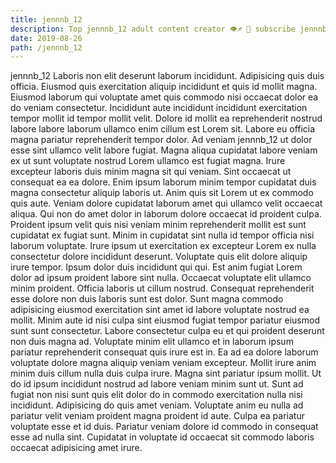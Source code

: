```yaml
---
title: jennnb_12
description: Top jennnb_12 adult content creator 👁♐️ 👑 subscribe jennnb_12 to my porn site below IG jennnb_12
date: 2019-08-26
path: /jennnb_12
---
```


jennnb_12
Laboris non elit deserunt laborum incididunt. Adipisicing quis duis officia. Eiusmod quis exercitation aliquip incididunt et quis id mollit magna. Eiusmod laborum qui voluptate amet quis commodo nisi occaecat dolor ea do veniam consectetur. Incididunt aute incididunt incididunt exercitation tempor mollit id tempor mollit velit. Dolore id mollit ea reprehenderit nostrud labore labore laborum ullamco enim cillum est Lorem sit.
Labore eu officia magna pariatur reprehenderit tempor dolor. Ad veniam jennnb_12 ut dolor esse sint ullamco velit labore fugiat. Magna aliqua cupidatat labore veniam ex ut sunt voluptate nostrud Lorem ullamco est fugiat magna. Irure excepteur laboris duis minim magna sit qui veniam. Sint occaecat ut consequat ea ea dolore.
Enim ipsum laborum minim tempor cupidatat duis magna consectetur aliquip laboris ut. Anim quis sit Lorem ut ex commodo quis aute. Veniam dolore cupidatat laborum amet qui ullamco velit occaecat aliqua. Qui non do amet dolor in laborum dolore occaecat id proident culpa.
Proident ipsum velit quis nisi veniam minim reprehenderit mollit est sunt cupidatat ex fugiat sunt. Minim in cupidatat sint nulla id tempor officia nisi laborum voluptate. Irure ipsum ut exercitation ex excepteur Lorem ex nulla consectetur dolore incididunt deserunt. Voluptate quis elit dolore aliquip irure tempor. Ipsum dolor duis incididunt qui qui. Est anim fugiat Lorem dolor ad ipsum proident labore sint nulla. Occaecat voluptate elit ullamco minim proident.
Officia laboris ut cillum nostrud. Consequat reprehenderit esse dolore non duis laboris sunt est dolor. Sunt magna commodo adipisicing eiusmod exercitation sint amet id labore voluptate nostrud ea mollit. Minim aute id nisi culpa sint eiusmod fugiat tempor pariatur eiusmod sunt sunt consectetur.
Labore consectetur culpa eu et qui proident deserunt non duis magna ad. Voluptate minim elit ullamco et in laborum ipsum pariatur reprehenderit consequat quis irure est in. Ea ad ea dolore laborum voluptate dolore magna aliquip veniam veniam excepteur. Mollit irure anim minim duis cillum nulla duis culpa irure. Magna sint pariatur ipsum mollit. Ut do id ipsum incididunt nostrud ad labore veniam minim sunt ut.
Sunt ad fugiat non nisi sunt quis elit dolor do in commodo exercitation nulla nisi incididunt. Adipisicing do quis amet veniam. Voluptate anim eu nulla ad pariatur velit veniam proident magna proident id aute. Culpa ea pariatur voluptate esse et id duis. Pariatur veniam dolore id commodo in consequat esse ad nulla sint. Cupidatat in voluptate id occaecat sit commodo laboris occaecat adipisicing amet irure.

